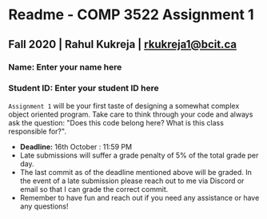 # Readme - COMP 3522 Assignment 1
## Fall 2020 | Rahul Kukreja | rkukreja1@bcit.ca

### Name: Enter your name here
### Student ID: Enter your student ID here

`Assignment 1` will be your first taste of designing a somewhat complex object oriented program. Take care to think through your code and always ask the question: "Does this code belong here? What is this class responsible for?".
  - **Deadline:** 16th October : 11:59 PM
  - Late submissions will suffer a grade penalty of 5% of the total grade per day.
  - The last commit as of the deadline mentioned above will be graded. In the event of a late submission please reach out to me via Discord or email so that I can grade the correct commit.
  - Remember to have fun and reach out if you need any assistance or have any questions!
